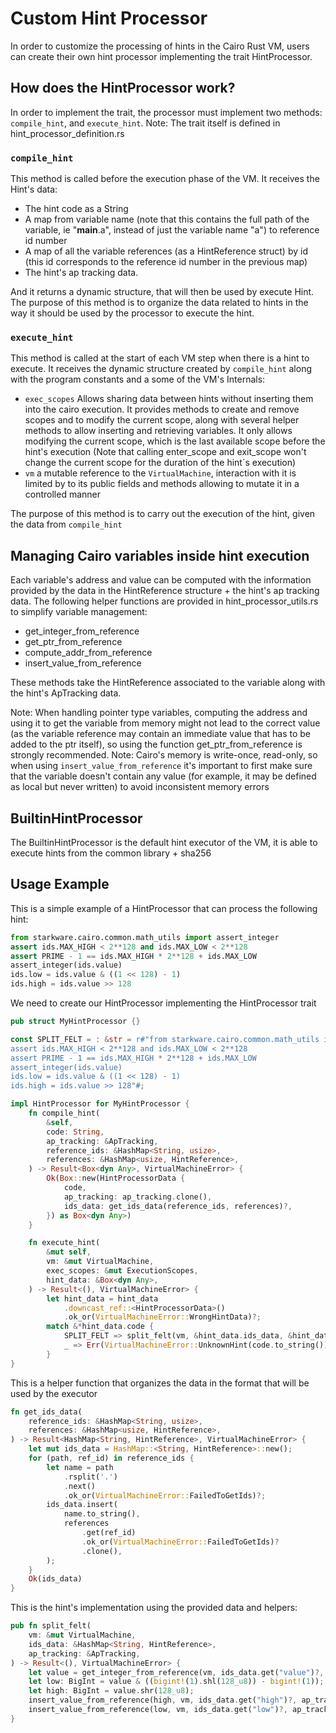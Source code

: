 Custom Hint Processor
===

In order to customize the processing of hints in the Cairo Rust VM, users can create their own hint processor implementing the trait HintProcessor.

## How does the HintProcessor work?

In order to implement the trait, the processor must implement two methods: `compile_hint`, and `execute_hint`.
Note: The trait itself is defined in hint_processor_definition.rs

### `compile_hint`

This method is called before the execution phase of the VM.
It receives the Hint's data:

* The hint code as a String
* A map from variable name (note that this contains the full path of the variable, ie "__main__.a", instead of just the variable name "a") to reference id number
* A map of all the variable references (as a HintReference struct) by id (this id corresponds to the reference id number in the previous map)
* The hint's ap tracking data.

And it returns a dynamic structure, that will then be used by execute Hint.
The purpose of this method is to organize the data related to hints in the way it should be used by the processor to execute the hint.

### `execute_hint`

This method is called at the start of each VM step when there is a hint to execute.
It receives the dynamic structure created by `compile_hint` along with the program constants and a some of the VM's Internals:

* `exec_scopes` Allows sharing data between hints without inserting them into the cairo execution. It provides methods to create and remove scopes and to modify the current scope, along with several helper methods to allow inserting and retrieving variables. It only allows modifying the current scope, which is the last available scope before the hint's execution (Note that calling enter_scope and exit_scope won't change the current scope for the duration of the hint´s execution)
* `vm` a mutable reference to the `VirtualMachine`, interaction with it is limited by to its public fields and methods allowing to mutate it in a controlled manner

The purpose of this method is to carry out the execution of the hint, given the data from `compile_hint`

## Managing Cairo variables inside hint execution

Each variable's address and value can be computed with the information provided by the data in the HintReference structure + the hint's ap tracking data.
The following helper functions are provided in hint_processor_utils.rs to simplify variable management:

* get_integer_from_reference
* get_ptr_from_reference
* compute_addr_from_reference
* insert_value_from_reference

These methods take the HintReference associated to the variable along with the hint's ApTracking data.

Note: When handling pointer type variables, computing the address and using it to get the variable from memory might not lead to the correct value (as the variable reference may contain an immediate value that has to be added to the ptr itself), so using the function get_ptr_from_reference is strongly recommended.
Note: Cairo's memory is write-once, read-only, so when using `insert_value_from_reference` it's important to first make sure that the variable doesn't contain any value (for example, it may be defined as local but never written) to avoid inconsistent memory errors

## BuiltinHintProcessor

The BuiltinHintProcessor is the default hint executor of the VM, it is able to execute hints from the common library + sha256

## Usage Example

This is a simple example of a HintProcessor that can process the following hint:

```python
from starkware.cairo.common.math_utils import assert_integer
assert ids.MAX_HIGH < 2**128 and ids.MAX_LOW < 2**128
assert PRIME - 1 == ids.MAX_HIGH * 2**128 + ids.MAX_LOW
assert_integer(ids.value)
ids.low = ids.value & ((1 << 128) - 1)
ids.high = ids.value >> 128
```

We need to create our HintProcessor implementing the HintProcessor trait
```rust
pub struct MyHintProcessor {}

const SPLIT_FELT = : &str = r#"from starkware.cairo.common.math_utils import assert_integer
assert ids.MAX_HIGH < 2**128 and ids.MAX_LOW < 2**128
assert PRIME - 1 == ids.MAX_HIGH * 2**128 + ids.MAX_LOW
assert_integer(ids.value)
ids.low = ids.value & ((1 << 128) - 1)
ids.high = ids.value >> 128"#;

impl HintProcessor for MyHintProcessor {
    fn compile_hint(
        &self,
        code: String,
        ap_tracking: &ApTracking,
        reference_ids: &HashMap<String, usize>,
        references: &HashMap<usize, HintReference>,
    ) -> Result<Box<dyn Any>, VirtualMachineError> {
        Ok(Box::new(HintProcessorData {
            code,
            ap_tracking: ap_tracking.clone(),
            ids_data: get_ids_data(reference_ids, references)?,
        }) as Box<dyn Any>)
    }

    fn execute_hint(
        &mut self,
        vm: &mut VirtualMachine,
        exec_scopes: &mut ExecutionScopes,
        hint_data: &Box<dyn Any>,
    ) -> Result<(), VirtualMachineError> {
        let hint_data = hint_data
            .downcast_ref::<HintProcessorData>()
            .ok_or(VirtualMachineError::WrongHintData)?;
        match &*hint_data.code {
            SPLIT_FELT => split_felt(vm, &hint_data.ids_data, &hint_data.ap_tracking),
            _ => Err(VirtualMachineError::UnknownHint(code.to_string())),
        }
}
```

This is a helper function that organizes the data in the format that will be used by the executor
```rust
fn get_ids_data(
    reference_ids: &HashMap<String, usize>,
    references: &HashMap<usize, HintReference>,
) -> Result<HashMap<String, HintReference>, VirtualMachineError> {
    let mut ids_data = HashMap::<String, HintReference>::new();
    for (path, ref_id) in reference_ids {
        let name = path
            .rsplit('.')
            .next()
            .ok_or(VirtualMachineError::FailedToGetIds)?;
        ids_data.insert(
            name.to_string(),
            references
                .get(ref_id)
                .ok_or(VirtualMachineError::FailedToGetIds)?
                .clone(),
        );
    }
    Ok(ids_data)
}
```

This is the hint's implementation using the provided data and helpers:
```rust
pub fn split_felt(
    vm: &mut VirtualMachine,
    ids_data: &HashMap<String, HintReference>,
    ap_tracking: &ApTracking,
) -> Result<(), VirtualMachineError> {
    let value = get_integer_from_reference(vm, ids_data.get("value")?, ap_tracking)?;
    let low: BigInt = value & ((bigint!(1).shl(128_u8)) - bigint!(1));
    let high: BigInt = value.shr(128_u8);
    insert_value_from_reference(high, vm, ids_data.get("high")?, ap_tracking)?;
    insert_value_from_reference(low, vm, ids_data.get("low")?, ap_tracking)
}
```
